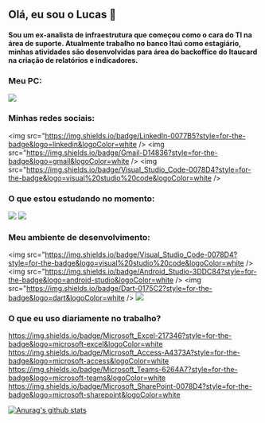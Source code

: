 ## Olá, eu sou o Lucas 👋

#### Sou um ex-analista de infraestrutura que começou como o cara do TI na área de suporte. Atualmente trabalho no banco Itaú como estagiário, minhas atividades são desenvolvidas para área do backoffice do Itaucard na criação de relatórios e indicadores.

### Meu PC:
<img src="https://img.shields.io/badge/Windows-0078D6?style=for-the-badge&logo=windows&logoColor=white" />

### Minhas redes sociais:
<img src="https://img.shields.io/badge/LinkedIn-0077B5?style=for-the-badge&logo=linkedin&logoColor=white />
<img src="https://img.shields.io/badge/Gmail-D14836?style=for-the-badge&logo=gmail&logoColor=white />
<img src="https://img.shields.io/badge/Visual_Studio_Code-0078D4?style=for-the-badge&logo=visual%20studio%20code&logoColor=white />

### O que estou estudando no momento:
<img src="https://img.shields.io/badge/Flutter-0095D5?&style=for-the-badge&logo=flutter&logoColor=white" />
<img src="https://img.shields.io/badge/Dart-0175C2?style=for-the-badge&logo=dart&logoColor=white" />

### Meu ambiente de desenvolvimento:
<img src="https://img.shields.io/badge/Visual_Studio_Code-0078D4?style=for-the-badge&logo=visual%20studio%20code&logoColor=white />
<img src="https://img.shields.io/badge/Android_Studio-3DDC84?style=for-the-badge&logo=android-studio&logoColor=white />
<img src="https://img.shields.io/badge/Dart-0175C2?style=for-the-badge&logo=dart&logoColor=white />
<img src="https://img.shields.io/badge/Flutter-0095D5?&style=for-the-badge&logo=flutter&logoColor=white" />

### O que eu uso diariamente no trabalho?
https://img.shields.io/badge/Microsoft_Excel-217346?style=for-the-badge&logo=microsoft-excel&logoColor=white
https://img.shields.io/badge/Microsoft_Access-A4373A?style=for-the-badge&logo=microsoft-access&logoColor=white
https://img.shields.io/badge/Microsoft_Teams-6264A7?style=for-the-badge&logo=microsoft-teams&logoColor=white
https://img.shields.io/badge/Microsoft_SharePoint-0078D4?style=for-the-badge&logo=microsoft-sharepoint&logoColor=white

[![Anurag's github stats](https://github-readme-stats.vercel.app/api?username=lucsilva1999&theme=blue-green)](https://github.com/anuraghazra/github-readme-stats)








